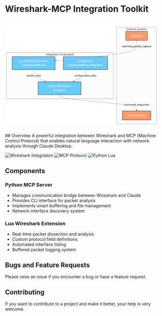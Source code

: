 # Wireshark-MCP Integration Toolkit
<h1 align="center">
  <a href="https://github.com/shubham-s-pandey/WiresharkMCP"><img src="https://github.com/shubham-s-pandey/WiresharkMCP/blob/main/diagram.png" alt="logo" border="0"></a>
</h1>
## Overview
A powerful integration between Wireshark and MCP (Machine Control Protocol) that enables natural language interaction with network analysis through Claude Desktop.

![Wireshark Integration](https://img.shields.io/badge/Wireshark-Integration-blue)
![MCP Protocol](https://img.shields.io/badge/MCP-Enabled-green)
![Python Lua](https://img.shields.io/badge/Python%20%7C%20Lua-Compatible-orange)

## Components

### Python MCP Server
- Manages communication bridge between Wireshark and Claude
- Provides CLI interface for packet analysis
- Implements smart buffering and file management
- Network interface discovery system

### Lua Wireshark Extension
- Real-time packet dissection and analysis
- Custom protocol field definitions
- Automated interface listing
- Buffered packet logging system

## Bugs and Feature Requests
Please raise an issue if you encounter a bug or have a feature request. 

## Contributing
If you want to contribute to a project and make it better, your help is very welcome.
